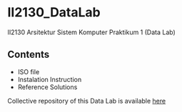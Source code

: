 # II2130_DataLab
II2130 Arsitektur Sistem Komputer Praktikum 1 (Data Lab)

## Contents
- ISO file
- Instalation Instruction
- Reference Solutions

Collective repository of this Data Lab is available [here](https://github.com/wisye/The-Journey-Of-WeBallin/tree/main/Season%203%20-%20Chasing%20Makima%20Arc)
